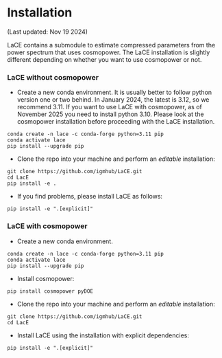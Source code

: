 # Installation
(Last updated: Nov 19 2024)

LaCE contains a submodule to estimate compressed parameters from the power spectrum that uses cosmopower. The LaCE installation is slightly different depending on whether you want to use cosmopower or not.

### LaCE without cosmopower

- Create a new conda environment. It is usually better to follow python version one or two behind. In January 2024, the latest is 3.12, so we recommend 3.11. If you want to use LaCE with cosmopower, as of November 2025 you need to install python 3.10. Please look at the cosmopower installation before proceeding with the LaCE installation.

```
conda create -n lace -c conda-forge python=3.11 pip 
conda activate lace
pip install --upgrade pip
```

- Clone the repo into your machine and perform an *editable* installation:

```
git clone https://github.com/igmhub/LaCE.git
cd LacE
pip install -e .
``` 

- If you find problems, please install LaCE as follows:

```
pip install -e ".[explicit]"
```

### LaCE with cosmopower

- Create a new conda environment. 

```
conda create -n lace -c conda-forge python=3.11 pip 
conda activate lace
pip install --upgrade pip
```
- Install cosmopower:

```
pip install cosmopower pyDOE
```

- Clone the repo into your machine and perform an *editable* installation:

```
git clone https://github.com/igmhub/LaCE.git
cd LacE
``` 
- Install LaCE using the installation with explicit dependencies:
```
pip install -e ".[explicit]"
```